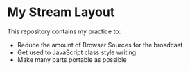 # My Stream Layout

This repository contains my practice to:

- Reduce the amount of Browser Sources for the broadcast
- Get used to JavaScript class style writing
- Make many parts portable as possible
